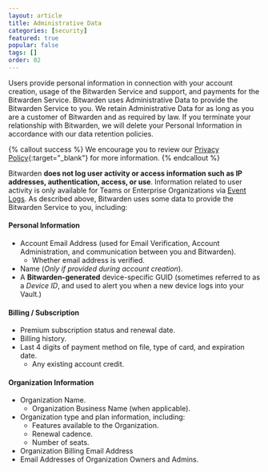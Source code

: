 ```yaml
---
layout: article
title: Administrative Data
categories: [security]
featured: true
popular: false
tags: []
order: 02
---
```


Users provide personal information in connection with your account creation, usage of the Bitwarden Service and support, and payments for the Bitwarden Service. Bitwarden uses Administrative Data to provide the Bitwarden Service to you. We retain Administrative Data for as long as you are a customer of Bitwarden and as required by law. If you terminate your relationship with Bitwarden, we will delete your Personal Information in accordance with our data retention policies.

{% callout success %}
We encourage you to review our [Privacy Policy](https://bitwarden.com/privacy){:target="\_blank"} for more information.
{% endcallout %}

Bitwarden **does not log user activity or access information such as IP addresses, authentication, access, or use**. Information related to user activity is only available for Teams or Enterprise Organizations via [Event Logs]({{site.baseurl}}/article/event-logs). As described above, Bitwarden uses some data to provide the Bitwarden Service to you, including:

#### Personal Information

- Account Email Address (used for Email Verification, Account Administration, and communication between you and Bitwarden).
  - Whether email address is verified.
- Name (*Only if provided during account creation*).
- A **Bitwarden-generated** device-specific GUID (sometimes referred to as a *Device ID*, and used to alert you when a new device logs into your Vault.)

#### Billing / Subscription

- Premium subscription status and renewal date.
- Billing history.
- Last 4 digits of payment method on file, type of card, and expiration date.
  - Any existing account credit.

#### Organization Information

- Organization Name.
  - Organization Business Name (when applicable).
- Organization type and plan information, including:
  - Features available to the Organization.
  - Renewal cadence.
  - Number of seats.
- Organization Billing Email Address
- Email Addresses of Organization Owners and Admins.
